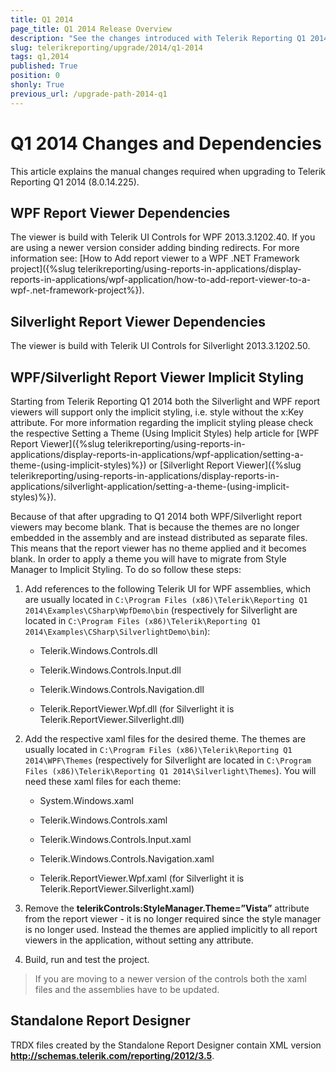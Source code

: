 ```yaml
---
title: Q1 2014
page_title: Q1 2014 Release Overview 
description: "See the changes introduced with Telerik Reporting Q1 2014 that should be considered before upgrading, and the 3rd party products & packages this version depends on."
slug: telerikreporting/upgrade/2014/q1-2014
tags: q1,2014
published: True
position: 0
shonly: True
previous_url: /upgrade-path-2014-q1
---
```


# Q1 2014 Changes and Dependencies

This article explains the manual changes required when upgrading to Telerik Reporting Q1 2014 (8.0.14.225).

## WPF Report Viewer Dependencies

The viewer is build with Telerik UI Controls for WPF 2013.3.1202.40. If you are using a newer version consider adding binding redirects. For more information see: [How to Add report viewer to a WPF .NET Framework project]({%slug telerikreporting/using-reports-in-applications/display-reports-in-applications/wpf-application/how-to-add-report-viewer-to-a-wpf-.net-framework-project%}).

## Silverlight Report Viewer Dependencies

The viewer is build with Telerik UI Controls for Silverlight 2013.3.1202.50. 

## WPF/Silverlight Report Viewer Implicit Styling

Starting from Telerik Reporting Q1 2014 both the Silverlight and WPF report viewers will support only the implicit styling, i.e. style without the x:Key attribute. For more information regarding the implicit styling please check the respective Setting a Theme (Using Implicit Styles) help article for [WPF Report Viewer]({%slug telerikreporting/using-reports-in-applications/display-reports-in-applications/wpf-application/setting-a-theme-(using-implicit-styles)%}) or [Silverlight Report Viewer]({%slug telerikreporting/using-reports-in-applications/display-reports-in-applications/silverlight-application/setting-a-theme-(using-implicit-styles)%}). 

Because of that after upgrading to Q1 2014 both WPF/Silverlight report viewers may become blank. That is because the themes are no longer embedded in the assembly and are instead distributed as separate files. This means that the report viewer has no theme applied and it becomes blank. In order to apply a theme you will have to migrate from Style Manager to Implicit Styling. To do so follow these steps: 

1. Add references to the following Telerik UI for WPF assemblies, which are usually located in `C:\Program Files (x86)\Telerik\Reporting Q1 2014\Examples\CSharp\WpfDemo\bin` (respectively for Silverlight are located in `C:\Program Files (x86)\Telerik\Reporting Q1 2014\Examples\CSharp\SilverlightDemo\bin`): 

   + Telerik.Windows.Controls.dll 

   + Telerik.Windows.Controls.Input.dll 

   + Telerik.Windows.Controls.Navigation.dll 

   + Telerik.ReportViewer.Wpf.dll (for Silverlight it is Telerik.ReportViewer.Silverlight.dll) 

1. Add the respective xaml files for the desired theme. The themes are usually located in `C:\Program Files (x86)\Telerik\Reporting Q1 2014\WPF\Themes` (respectively for Silverlight are located in `C:\Program Files (x86)\Telerik\Reporting Q1 2014\Silverlight\Themes`). You will need these xaml files for each theme: 

   + System.Windows.xaml 

   + Telerik.Windows.Controls.xaml 

   + Telerik.Windows.Controls.Input.xaml 

   + Telerik.Windows.Controls.Navigation.xaml 

   + Telerik.ReportViewer.Wpf.xaml (for Silverlight it is Telerik.ReportViewer.Silverlight.xaml) 

1. Remove the __telerikControls:StyleManager.Theme=”Vista”__ attribute from the report viewer - it is no longer required since the style manager is no longer used. Instead the themes are applied implicitly to all report viewers in the application, without setting any attribute. 

1. Build, run and test the project. 

> If you are moving to a newer version of the controls both the xaml files and the assemblies have to be updated. 


## Standalone Report Designer

TRDX files created by the Standalone Report Designer contain XML version __http://schemas.telerik.com/reporting/2012/3.5__. 
